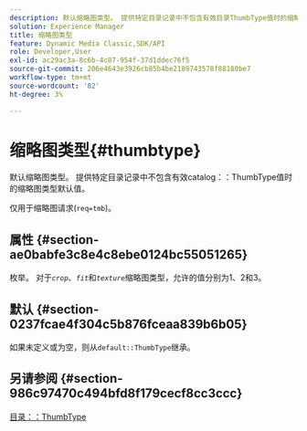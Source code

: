 ```yaml
---
description: 默认缩略图类型。 提供特定目录记录中不包含有效目录ThumbType值时的缩略图类型默认值。
solution: Experience Manager
title: 缩略图类型
feature: Dynamic Media Classic,SDK/API
role: Developer,User
exl-id: ac29ac3a-8c6b-4c87-954f-37d1ddec76f5
source-git-commit: 206e4643e3926cb85b4be2189743578f88180be7
workflow-type: tm+mt
source-wordcount: '82'
ht-degree: 3%

---
```


# 缩略图类型{#thumbtype}

默认缩略图类型。 提供特定目录记录中不包含有效catalog：：ThumbType值时的缩略图类型默认值。

仅用于缩略图请求(`req=tmb`)。

## 属性 {#section-ae0babfe3c8e4c8ebe0124bc55051265}

枚举。 对于&#x200B;*`crop`*、*`fit`*&#x200B;和&#x200B;*`texture`*&#x200B;缩略图类型，允许的值分别为1、2和3。

## 默认 {#section-0237fcae4f304c5b876fceaa839b6b05}

如果未定义或为空，则从`default::ThumbType`继承。

## 另请参阅 {#section-986c97470c494bfd8f179cecf8cc3ccc}

[目录：：ThumbType](../../../../../is-api/image-catalog/image-serving-api-ref/c-image-catalog-reference/c-image-svg-data-reference/c-image-data-reference/r-thumbtype-cat.md#reference-41149ddffc8749cba2f8d9c8e2611e03)
